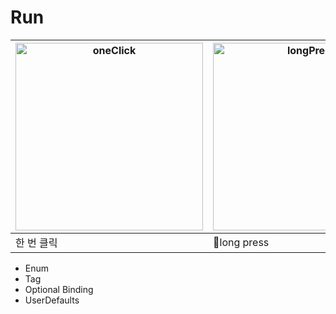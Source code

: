 # Run
|<img width="300" alt="oneClick" src="https://github.com/ehvkddl/SeSAC-project/assets/57763334/1aca5058-bff5-45ec-b0f0-b9a6b530a006">|<img width="300" alt="longPress" src="https://github.com/ehvkddl/SeSAC-project/assets/57763334/756e91be-106d-4c98-afbe-1bbe672a391f">|<img width="300" alt="statisticsView" src="https://github.com/ehvkddl/SeSAC-project/assets/57763334/32dad45c-e223-4c95-ae4a-15fcb08f5459">|
|---|---|---|
|한 번 클릭|long press|통계보기 탭|


- Enum
- Tag
- Optional Binding
- UserDefaults
